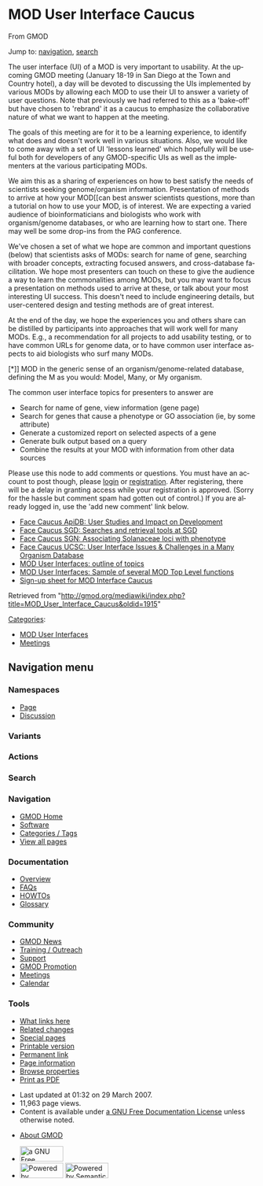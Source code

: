 <div id="mw-page-base" class="noprint">

</div>

<div id="mw-head-base" class="noprint">

</div>

<div id="content" class="mw-body" role="main">

<span id="top"></span>

<div id="mw-js-message" style="display:none;">

</div>



# <span dir="auto">MOD User Interface Caucus</span>

<div id="bodyContent">

<div id="siteSub">

From GMOD

</div>

<div id="contentSub">

</div>

<div id="jump-to-nav" class="mw-jump">

Jump to: [navigation](#mw-navigation), [search](#p-search)

</div>

<div id="mw-content-text" class="mw-content-ltr" lang="en" dir="ltr">

The user interface (UI) of a MOD is very important to usability. At the
upcoming GMOD meeting (January 18-19 in San Diego at the Town and
Country hotel), a day will be devoted to discussing the UIs implemented
by various MODs by allowing each MOD to use their UI to answer a variety
of user questions. Note that previously we had referred to this as a
'bake-off' but have chosen to 'rebrand' it as a caucus to emphasize the
collaborative nature of what we want to happen at the meeting.

The goals of this meeting are for it to be a learning experience, to
identify what does and doesn't work well in various situations. Also, we
would like to come away with a set of UI 'lessons learned' which
hopefully will be useful both for developers of any GMOD-specific UIs as
well as the implementers at the various participating MODs.

We aim this as a sharing of experiences on how to best satisfy the needs
of scientists seeking genome/organism information. Presentation of
methods to arrive at how your MOD\[\[can best answer scientists
questions, more than a tutorial on how to use your MOD, is of interest.
We are expecting a varied audience of bioinformaticians and biologists
who work with organism/genome databases, or who are learning how to
start one. There may well be some drop-ins from the PAG conference.

We've chosen a set of what we hope are common and important questions
(below) that scientists asks of MODs: search for name of gene, searching
with broader concepts, extracting focused answers, and cross-database
facilitation. We hope most presenters can touch on these to give the
audience a way to learn the commonalities among MODs, but you may want
to focus a presentation on methods used to arrive at these, or talk
about your most interesting UI success. This doesn't need to include
engineering details, but user-centered design and testing methods are of
great interest.

At the end of the day, we hope the experiences you and others share can
be distilled by participants into approaches that will work well for
many MODs. E.g., a recommendation for all projects to add usability
testing, or to have common URLs for genome data, or to have common user
interface aspects to aid biologists who surf many MODs.

\[\*\]\] MOD in the generic sense of an organism/genome-related
database,  
defining the M as you would: Model, Many, or My organism.

The common user interface topics for presenters to answer are

- Search for name of gene, view information (gene page)
- Search for genes that cause a phenotype or GO association (ie, by some
  attribute)
- Generate a customized report on selected aspects of a gene
- Generate bulk output based on a query
- Combine the results at your MOD with information from other data
  sources

Please use this node to add comments or questions. You must have an
account to post though, please <a
href="http://gmod.org/mediawiki/index.php?title=Login&amp;action=edit&amp;redlink=1"
class="new" title="Login (page does not exist)">login</a> or <a
href="http://gmod.org/mediawiki/index.php?title=Registration&amp;action=edit&amp;redlink=1"
class="new" title="Registration (page does not exist)">registration</a>.
After registering, there will be a delay in granting access while your
registration is approved. (Sorry for the hassle but comment spam had
gotten out of control.) If you are already logged in, use the 'add new
comment' link below.

  

- [Face Caucus ApiDB: User Studies and Impact on
  Development](Face_Caucus_ApiDB:_User_Studies_and_Impact_on_Development "Face Caucus ApiDB: User Studies and Impact on Development")
- <a
  href="http://gmod.org/mediawiki/index.php?title=Face_Caucus_SGD:_Searches_and_retrieval_tools_at_SGD&amp;action=edit&amp;redlink=1"
  class="new"
  title="Face Caucus SGD: Searches and retrieval tools at SGD (page does not exist)">Face
  Caucus SGD: Searches and retrieval tools at SGD</a>
- [Face Caucus SGN: Associating Solanaceae loci with
  phenotype](Face_Caucus_SGN:_Associating_Solanaceae_loci_with_phenotype "Face Caucus SGN: Associating Solanaceae loci with phenotype")
- <a
  href="http://gmod.org/mediawiki/index.php?title=Face_Caucus_UCSC:_User_Interface_Issues_%26_Challenges_in_a_Many_Organism_Database&amp;action=edit&amp;redlink=1"
  class="new"
  title="Face Caucus UCSC: User Interface Issues &amp; Challenges in a Many Organism Database (page does not exist)">Face
  Caucus UCSC: User Interface Issues &amp; Challenges in a Many Organism
  Database</a>
- [MOD User Interfaces: outline of
  topics](MOD_User_Interfaces:_outline_of_topics "MOD User Interfaces: outline of topics")
- [MOD User Interfaces: Sample of several MOD Top Level
  functions](MOD_User_Interfaces:_Sample_of_several_MOD_Top_Level_functions "MOD User Interfaces: Sample of several MOD Top Level functions")
- <a
  href="http://gmod.org/mediawiki/index.php?title=Sign-up_sheet_for_MOD_Interface_Caucus&amp;action=edit&amp;redlink=1"
  class="new"
  title="Sign-up sheet for MOD Interface Caucus (page does not exist)">Sign-up
  sheet for MOD Interface Caucus</a>

</div>

<div class="printfooter">

Retrieved from
"<http://gmod.org/mediawiki/index.php?title=MOD_User_Interface_Caucus&oldid=1915>"

</div>

<div id="catlinks" class="catlinks">

<div id="mw-normal-catlinks" class="mw-normal-catlinks">

[Categories](Special:Categories "Special:Categories"):

- [MOD User
  Interfaces](Category:MOD_User_Interfaces "Category:MOD User Interfaces")
- [Meetings](Category:Meetings "Category:Meetings")

</div>

</div>

<div class="visualClear">

</div>

</div>

</div>

<div id="mw-navigation">

## Navigation menu

<div id="mw-head">



<div id="left-navigation">

<div id="p-namespaces" class="vectorTabs" role="navigation"
aria-labelledby="p-namespaces-label">

### Namespaces

- <span id="ca-nstab-main"><a href="MOD_User_Interface_Caucus" accesskey="c"
  title="View the content page [c]">Page</a></span>
- <span id="ca-talk"><a
  href="http://gmod.org/mediawiki/index.php?title=Talk:MOD_User_Interface_Caucus&amp;action=edit&amp;redlink=1"
  accesskey="t"
  title="Discussion about the content page [t]">Discussion</a></span>

</div>

<div id="p-variants" class="vectorMenu emptyPortlet" role="navigation"
aria-labelledby="p-variants-label">

### 

### Variants[](#)

<div class="menu">

</div>

</div>

</div>

<div id="right-navigation">



<div id="p-cactions" class="vectorMenu emptyPortlet" role="navigation"
aria-labelledby="p-cactions-label">

### Actions[](#)

<div class="menu">

</div>

</div>

<div id="p-search" role="search">

### Search

<div id="simpleSearch">

</div>

</div>

</div>

</div>

<div id="mw-panel">

<div id="p-logo" role="banner">

<a href="Main_Page"
style="background-image: url(../images/GMOD-cogs.png);"
title="Visit the main page"></a>

</div>

<div id="p-Navigation" class="portal" role="navigation"
aria-labelledby="p-Navigation-label">

### Navigation

<div class="body">

- <span id="n-GMOD-Home">[GMOD Home](Main_Page)</span>
- <span id="n-Software">[Software](GMOD_Components)</span>
- <span id="n-Categories-.2F-Tags">[Categories /
  Tags](Categories)</span>
- <span id="n-View-all-pages">[View all pages](Special:AllPages)</span>

</div>

</div>

<div id="p-Documentation" class="portal" role="navigation"
aria-labelledby="p-Documentation-label">

### Documentation

<div class="body">

- <span id="n-Overview">[Overview](Overview)</span>
- <span id="n-FAQs">[FAQs](Category:FAQ)</span>
- <span id="n-HOWTOs">[HOWTOs](Category:HOWTO)</span>
- <span id="n-Glossary">[Glossary](Glossary)</span>

</div>

</div>

<div id="p-Community" class="portal" role="navigation"
aria-labelledby="p-Community-label">

### Community

<div class="body">

- <span id="n-GMOD-News">[GMOD News](GMOD_News)</span>
- <span id="n-Training-.2F-Outreach">[Training /
  Outreach](Training_and_Outreach)</span>
- <span id="n-Support">[Support](Support)</span>
- <span id="n-GMOD-Promotion">[GMOD Promotion](GMOD_Promotion)</span>
- <span id="n-Meetings">[Meetings](Meetings)</span>
- <span id="n-Calendar">[Calendar](Calendar)</span>

</div>

</div>

<div id="p-tb" class="portal" role="navigation"
aria-labelledby="p-tb-label">

### Tools

<div class="body">

- <span id="t-whatlinkshere"><a href="Special:WhatLinksHere/MOD_User_Interface_Caucus" accesskey="j"
  title="A list of all wiki pages that link here [j]">What links here</a></span>
- <span id="t-recentchangeslinked"><a href="Special:RecentChangesLinked/MOD_User_Interface_Caucus"
  accesskey="k"
  title="Recent changes in pages linked from this page [k]">Related
  changes</a></span>
- <span id="t-specialpages"><a href="Special:SpecialPages" accesskey="q"
  title="A list of all special pages [q]">Special pages</a></span>
- <span id="t-print"><a
  href="http://gmod.org/mediawiki/index.php?title=MOD_User_Interface_Caucus&amp;printable=yes"
  rel="alternate" accesskey="p"
  title="Printable version of this page [p]">Printable version</a></span>
- <span id="t-permalink">[Permanent
  link](http://gmod.org/mediawiki/index.php?title=MOD_User_Interface_Caucus&oldid=1915 "Permanent link to this revision of the page")</span>
- <span id="t-info">[Page
  information](http://gmod.org/mediawiki/index.php?title=MOD_User_Interface_Caucus&action=info)</span>
- <span id="t-smwbrowselink"><a href="Special:Browse/MOD_User_Interface_Caucus"
  rel="smw-browse">Browse properties</a></span>
- <span id="t-pdf">[Print as
  PDF](http://gmod.org/mediawiki/index.php?title=Special:PdfPrint&page=MOD_User_Interface_Caucus)</span>

</div>

</div>

</div>

</div>

<div id="footer" role="contentinfo">

- <span id="footer-info-lastmod">Last updated at 01:32 on 29 March
  2007.</span>
- <span id="footer-info-viewcount">11,963 page views.</span>
- <span id="footer-info-copyright">Content is available under
  <a href="http://www.gnu.org/licenses/fdl-1.3.html" class="external"
  rel="nofollow">a GNU Free Documentation License</a> unless otherwise
  noted.</span>

<!-- -->

- <span id="footer-places-about">[About
  GMOD](GMOD:About "GMOD:About")</span>

<!-- -->

- <span id="footer-copyrightico">[<img src="http://www.gnu.org/graphics/gfdl-logo-small.png" width="88"
  height="31" alt="a GNU Free Documentation License" />](http://www.gnu.org/licenses/fdl-1.3.html)</span>
- <span id="footer-poweredbyico">[<img
  src="../mediawiki/skins/common/images/poweredby_mediawiki_88x31.png"
  width="88" height="31" alt="Powered by MediaWiki" />](http://www.mediawiki.org/)
  [<img
  src="../mediawiki/extensions/SemanticMediaWiki/resources/images/smw_button.png"
  width="88" height="31" alt="Powered by Semantic MediaWiki" />](https://www.semantic-mediawiki.org/wiki/Semantic_MediaWiki)</span>

<div style="clear:both">

</div>

</div>
